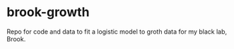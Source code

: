 # brook-growth

Repo for code and data to fit a logistic model to groth data for my black lab, Brook. 

